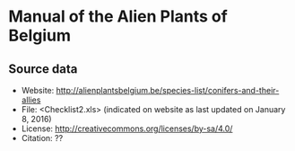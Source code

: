 # Manual of the Alien Plants of Belgium

## Source data

* Website: http://alienplantsbelgium.be/species-list/conifers-and-their-allies
* File: <Checklist2.xls> (indicated on website as last updated on January 8, 2016)
* License: http://creativecommons.org/licenses/by-sa/4.0/
* Citation: ??

